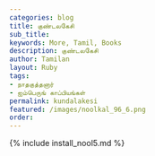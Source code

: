 ```yaml
---
categories: blog
title: குண்டலகேசி
sub_title: 
keywords: More, Tamil, Books
description: குண்டலகேசி
author: Tamilan
layout: Ruby
tags:
- நாதகுத்தனார்
- ஐம்பெருங் காப்பியங்கள்
permalink: kundalakesi
featured: /images/noolkal_96_6.png
order: 
---
```

{% include install_nool5.md %}